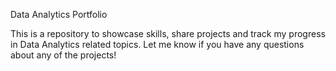 Data Analytics Portfolio

This is a repository to showcase skills, share projects and track my progress in Data Analytics related topics.
Let me know if you have any questions about any of the projects!

